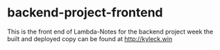 # backend-project-frontend
This is the front end of Lambda-Notes for the backend project week 
the built and deployed copy can be found at http://kyleck.win
